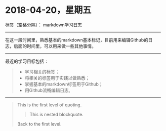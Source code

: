 # 2018-04-20，星期五

标签（空格分隔）： markdown学习日志

---

在这一段时间里，熟悉基本的markdown基本标记，目前用来编辑Github的日志，后面的时间里，可以用来做一些其他事情。

---

最近的学习目标包括：
> * 学习相关的标签；
> * 将相关的标签用于实践以做熟悉；
> * 掌握基本的markdown标签用于Github；
> * 用Github流畅编辑日志。

---

> This is the first level of quoting.
>
> > This is nested blockquote.
>
> Back to the first level.
